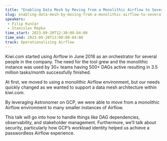 ```yaml
---
title: "Enabling Data Mesh by Moving from a Monolithic Airflow to Several Smaller Environments"
slug: enabling-data-mesh-by-moving-from-a-monolithic-airflow-to-several-smaller-environments
speakers:
 - Filip Kunčar
 - Stanislav Repka
time_start: 2023-09-20T12:30:00-04:00
time_end: 2023-09-20T13:00:00-04:00
track: Operationalizing Airflow
---
```


Kiwi.com started using Airflow in June 2016 as an orchestrator for several people in the company. The need for the tool grew and the monolithic instance was used by 30+ teams having 500+ DAGs active resulting in 3.5 million tasks/month successfully finished.
 
 At first, we moved to using a monolithic Airflow environment, but our needs quickly changed as we wanted to support a data mesh architecture within kiwi.com. 
 
 By leveraging Astronomer on GCP, we were able to move from a monolithic Airflow environment to many smaller instances of Airflow. 
 
 This talk will go into how to handle things like DAG dependencies, observability, and stakeholder management. Furthermore, we’ll talk about security, particularly how GCP’s workload identity helped us achieve a passwordless Airflow experience.